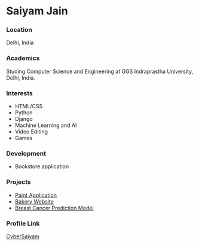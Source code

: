 # Saiyam Jain

### Location

Delhi, India

### Academics

Studing Computer Science and Engineering at GGS Indraprastha University, Delhi, India.

### Interests

- HTML/CSS
- Python
- Django
- Machine Learning and AI
- Video Editing
- Games

### Development
- Bookstore application 

### Projects

- [Paint Application](https://github.com/CyberSaiyam/Paint-App)
- [Bakery Website](https://github.com/CyberSaiyam/British-Bakery)
- [Breast Cancer Prediction Model](https://github.com/CyberSaiyam/Breast-Cancer-Prediction)


### Profile Link

[CyberSaiyam](https://github.com/cybersaiyam)
